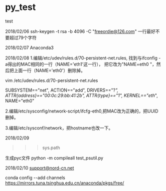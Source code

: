 # py_test
test


2018/02/06
ssh-keygen -t rsa -b 4096 -C "freeordie@126.com"
一行最好不要超过79个字符

2018/02/07
Anaconda3

2018/02/08
1.编辑/etc/udev/rules.d/70-persistent-net.rules,
找到与ifconfig -a得出的MAC相同的一行（NAME='eth1'这一行），
把它改为"NAME=eth0 "，然后把上面一行（NAME='eth0'）删除掉。

vim /etc/udev/rules.d/70-persistent-net.rules

SUBSYSTEM=="net", ACTION=="add", DRIVERS=="?*", 
ATTR{address}=="00:0c:29:bb:41:2b", ATTR{type}=="1", KERNEL=="eth*", NAME="eth0"

2.编辑/etc/sysconfig/network-script/ifcfg-eth0,把MAC改为正确的，把UUID删掉。

3.编辑/etc/sysconf/network，把hostname也改一下。

2018/02/09

>>> sys.path
>>>

生成pyc文件
python -m compileall test_psutil.py

2018/02/10
support@nord-cn.net

conda config --add channels https://mirrors.tuna.tsinghua.edu.cn/anaconda/pkgs/free/
